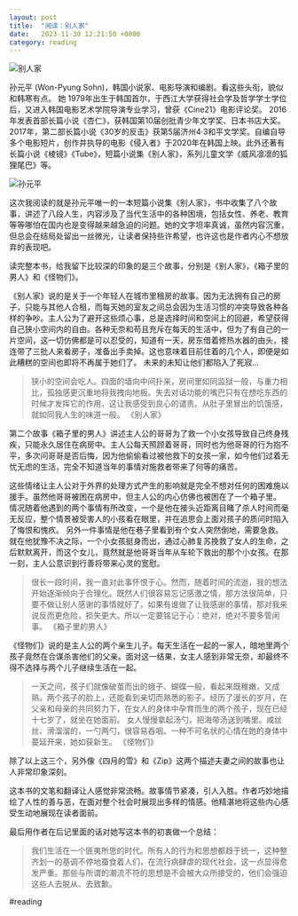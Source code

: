 ```yaml
---
layout: post
title:  "阅读：别人家"
date:   2023-11-30 12:21:50 +0800
category: reading
---
```


![别人家](https://img9.doubanio.com/view/subject/l/public/s34607716.jpg)

孙元平 (Won-Pyung Sohn)，韩国小说家、电影导演和编剧。看这些头衔，貌似和韩寒有点。 她 1979年出生于韩国首尔，于西江大学获得社会学及哲学学士学位后，又进入韩国电影艺术学院导演专业学习，曾获《Cine21》电影评论奖。 2016年发表首部长篇小说《杏仁》，获韩国第10届创批青少年文学奖、日本书店大奖。2017年，第二部长篇小说《30岁的反击》获第5届济州4·3和平文学奖。自编自导多个电影短片，创作并执导的电影《侵入者》于2020年在韩国上映。此外还著有长篇小说《棱镜》《Tube》，短篇小说集《别人家》，系列儿童文学《威风凛凛的狐狸尾巴》等。

![孙元平](https://cdn-tibe.fonlego.com/upload_files/fonlego-rwd/website/329139027_763492888537318_8343368970130707415_n.jpg)

这次我阅读的就是孙元平唯一的一本短篇小说集《别人家》，书中收集了八个故事，讲述了八段人生，内容涉及了当代生活中的各种困境，包括女性、养老、教育等等哪怕在国内也是变得越来越急迫的问题。她的文字坦率真诚，虽然内容沉重，但总会在结局处留出一丝微光，让读者保持些许希望，也许这也是作者内心不想放弃的表现吧。

读完整本书，给我留下比较深的印象的是三个故事，分别是《别人家》，《箱子里的男人》和《怪物们》。

《别人家》说的是关于一个年轻人在城市里租房的故事。因为无法拥有自己的房子，只能与其他人合租，而每天她的室友之间总会因为生活习惯的冲突导致各种各样的争吵。主人公为了避开这些烦心事，总是选择时间和空间上的回避，希望获得自己狭小空间内的自由。各种无奈和苟且充斥在每天的生活中，但为了有自己的一片空间，这一切仿佛都是可以忍受的，知道有一天，房东借着修热水器的由头，接连带了三批人来看房子，准备出手卖掉。这也意味着目前住着的几个人，即便是如此糟糕的空间也即将不再属于她们了。 未来的未知让他们都陷入了死寂...

> 狭小的空间会吃人。四面的墙向中间扑来，房间里如同监狱一般，与重力相比，孤独感更沉重地将我拽向地板。失去对话功能的嘴巴只有在想吃东西的时候才发挥它的作用，这让我感受到良心的谴责。从肚子里冒出的饥饿感，就如同我人生的味道一般。 《别人家》

第二个故事《箱子里的男人》讲述主人公的哥哥为了救一个小女孩导致自己终身残疾，只能永久居住在病房中。主人公每天照顾着哥哥，同时也为他哥哥的行为抱不平，多次问哥哥是否后悔，因为他偷偷看过被他救下的女孩一家，如今他们过着无忧无虑的生活，完全不知道当年的事情对施救者带来了何等的痛苦。 

这些情绪让主人公对于外界的处理方式产生的影响就是完全不想对任何的困难施以援手。虽然他哥哥被困在病房中，但主人公的内心仿佛也被困在了一个箱子里。 情况随着他遇到的两个事情有所改变，一个是他在接头近距离目睹了杀人时间而毫无反应，整个情景被受害人的小孩看在眼里，并在追思会上面对孩子的质问时陷入了悔恨和愧疚。  另外一件事情是他在巷子里看到有个女人突然倒地，需要急救。 就在他犹豫不决之际，一个小女孩挺身而出，通过心肺复苏挽救了女人的生命，之后默默离开，而这个女儿，竟然就是他哥哥当年从车轮下救出的那个小女孩。在那一刻，主人公意识到行善将带来心灵的宽慰。

> 很长一段时间，我一直对此事怀恨于心。然而，随着时间的流逝，我的想法开始逐渐倾向于合理化。既然人们很容易忘记感激之情，那方法很简单，只要不做让别人感谢的事情就好了。如果有谁做了让我感谢的事情，那对我来说反而更危险，损失更大。所以一定要铭记于心：绝对，绝对不要多管闲事。 《箱子里的男人》

《怪物们》说的是主人公的两个亲生儿子。每天生活在一起的一家人，暗地里两个孩子竟然在合谋杀害他们的父亲。面对这一结果，女主人感到非常无奈，却最终不得不选择与两个儿子继续生活在一起。

> 一天之间，孩子们就像破茧而出的蛾子、蝴蝶一般，看起来既稚嫩，又成熟。两个孩子的脸上，还能看到亲切而熟悉的影子。经历了漫长的岁月，在父亲和母亲的共同努力下，在女人的身体中孕育而生的两个孩子，现在已经十七岁了，就坐在她面前。 女人慢慢拿起汤勺，把海带汤送到嘴里。咸丝丝、滑溜溜的，一勺两勺，很容易吞咽。一种不可名状的心情在她的身体中蔓延开来，她如获新生。 《怪物们》


除了以上这三个，另外像《四月的雪》和《Zip》这两个描述夫妻之间的故事也让人非常印象深刻。 

这本书的文笔和翻译让人感觉非常流畅。故事情节紧凑，引人入胜。作者巧妙地描绘了人性的善与恶，在面对整个社会时展现出多样的情感。他精湛地将这些内心感受生动地展现在读者面前。

最后用作者在后记里面的话对她写这本书的初衷做一个总结：

> 我们生活在一个匪夷所思的时代。所有人的行为和思想都趋于统一，这种整齐划一的基调不停地蚕食着人们，在流行病肆虐的现代社会，这一点显得愈发严重。那些与所谓的潮流不符的思想是不会被大众所接受的，他们会强迫这些人去脱从、去致歉。

#reading
